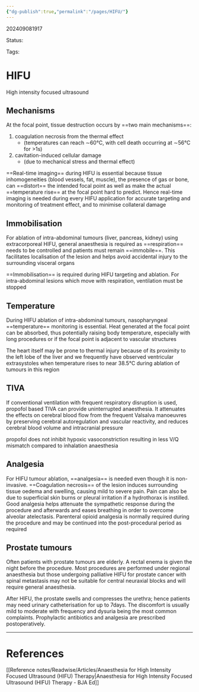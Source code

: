 ```yaml
---
{"dg-publish":true,"permalink":"/pages/HIFU/"}
---
```



202409081917

Status: 

Tags: 

# HIFU
High intensity focused ultrasound

## Mechanisms
At the focal point, tissue destruction occurs by ==two main mechanisms==: 
1. coagulation necrosis from the thermal effect 
	- (temperatures can reach ∼60°C, with cell death occurring at ∼56°C for >1s)
2. cavitation-induced cellular damage 
	- (due to mechanical stress and thermal effect)

==Real-time imaging== during HIFU is essential because tissue inhomogeneities (blood vessels, fat, muscle), the presence of gas or bone, can ==distort== the intended focal point as well as make the actual ==temperature rise== at the focal point hard to predict. Hence real-time imaging is needed during every HIFU application for accurate targeting and monitoring of treatment effect, and to minimise collateral damage

## Immobilisation
For ablation of intra-abdominal tumours (liver, pancreas, kidney) using extracorporeal HIFU, general anaesthesia is required as ==respiration== needs to be controlled and patients must remain ==immobile==. This facilitates localisation of the lesion and helps avoid accidental injury to the surrounding visceral organs

==Immobilisation== is required during HIFU targeting and ablation. For intra-abdominal lesions which move with respiration, ventilation must be stopped
## Temperature
During HIFU ablation of intra-abdominal tumours, nasopharyngeal ==temperature== monitoring is essential. Heat generated at the focal point can be absorbed, thus potentially raising body temperature, especially with long procedures or if the focal point is adjacent to vascular structures

The heart itself may be prone to thermal injury because of its proximity to the left lobe of the liver and we frequently have observed ventricular extrasystoles when temperature rises to near 38.5°C during ablation of tumours in this region
## TIVA
If conventional ventilation with frequent respiratory disruption is used, propofol based TIVA can provide uninterrupted anaesthesia. It attenuates the effects on cerebral blood flow from the frequent Valsalva manoeuvres by preserving cerebral autoregulation and vascular reactivity, and reduces cerebral blood volume and intracranial pressure

propofol does not inhibit hypoxic vasoconstriction resulting in less V/Q mismatch compared to inhalation anaesthesia

## Analgesia
For HIFU tumour ablation, ==analgesia== is needed even though it is non-invasive. ==Coagulation necrosis== of the lesion induces surrounding tissue oedema and swelling, causing mild to severe pain. Pain can also be due to superficial skin burns or pleural irritation if a hydrothorax is instilled. Good analgesia helps attenuate the sympathetic response during the procedure and afterwards and eases breathing in order to overcome alveolar atelectasis. Parenteral opioid analgesia is normally required during the procedure and may be continued into the post-procedural period as required

## Prostate tumours
Often patients with prostate tumours are elderly. A rectal enema is given the night before the procedure. Most procedures are performed under regional anaesthesia but those undergoing palliative HIFU for prostate cancer with spinal metastasis may not be suitable for central neuraxial blocks and will require general anaesthesia.

After HIFU, the prostate swells and compresses the urethra; hence patients may need urinary catheterisation for up to 7days. The discomfort is usually mild to moderate with frequency and dysuria being the most common complaints. Prophylactic antibiotics and analgesia are prescribed postoperatively.



___
# References
[[Reference notes/Readwise/Articles/Anaesthesia for High Intensity Focused Ultrasound (HIFU) Therapy\|Anaesthesia for High Intensity Focused Ultrasound (HIFU) Therapy - BJA Ed]]